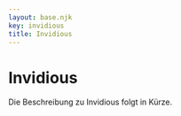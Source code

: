 ```yaml
---
layout: base.njk
key: invidious
title: Invidious
---
```

# Invidious

Die Beschreibung zu Invidious folgt in Kürze.
